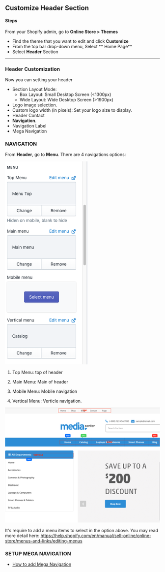 ## Customize Header Section

#### Steps

From your Shopify admin, go to **Online Store &gt; Themes**

* Find the theme that you want to edit and click **Customize**
* From the top bar drop-down menu, Select ** Home Page**
* Select **Header** Section

---

### Header Customization

Now you can setting your header

* Section Layout Mode:
  * Box Layout: Small Desktop Screen \(&lt;1300px\)
  * Wide Layout: Wide Desktop Screen \(&gt;1900px\)
* Logo image selection.
* Custom logo width \(in pixels\): Set your logo size to display.
* Header Contact 
* **Navigation**.
* Navigation Label
* Mega Navigation

### NAVIGATION

From **Header**, go to **Menu**. There are 4 navigations options:

![](/assets/menu-mediacenter.png)

1. Top Menu: top of header

2. Main Menu: Main of header

3. Mobile Menu: Mobile navigation

4. Vertical Menu: Verticle navigation.

![](/assets/list-menu-mediacenter.png)

It's require to add a menu items to select in the option above. You may read more detail here: https://help.shopify.com/en/manual/sell-online/online-store/menus-and-links/editing-menus




### SETUP MEGA NAVIGATION

* [How to add Mega Navigation](/extensions/mega-navigation-setup.md)



